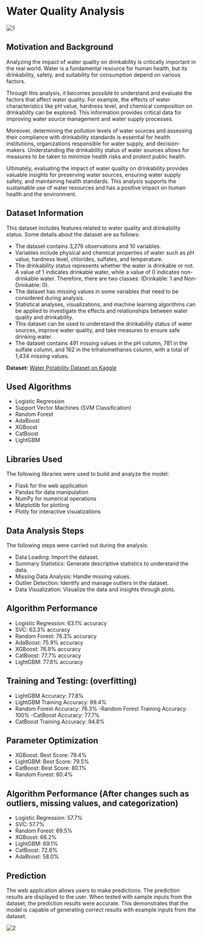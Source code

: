 # Water Quality Analysis

![1](https://github.com/AleynaBarutt/MI-POWER_FINALCASE/assets/63070084/6a449d4a-e3d7-43a3-9c66-9fa77d344afe)

## **Motivation and Background**
Analyzing the impact of water quality on drinkability is critically important in the real world. Water is a fundamental resource for human health, but its drinkability, safety, and suitability for consumption depend on various factors.

Through this analysis, it becomes possible to understand and evaluate the factors that affect water quality. For example, the effects of water characteristics like pH value, hardness level, and chemical composition on drinkability can be explored. This information provides critical data for improving water source management and water supply processes.

Moreover, determining the pollution levels of water sources and assessing their compliance with drinkability standards is essential for health institutions, organizations responsible for water supply, and decision-makers. Understanding the drinkability status of water sources allows for measures to be taken to minimize health risks and protect public health.

Ultimately, evaluating the impact of water quality on drinkability provides valuable insights for preserving water sources, ensuring water supply safety, and maintaining health standards. This analysis supports the sustainable use of water resources and has a positive impact on human health and the environment.

## **Dataset Information**
This dataset includes features related to water quality and drinkability status. Some details about the dataset are as follows:
- The dataset contains 3,276 observations and 10 variables.
- Variables include physical and chemical properties of water such as pH value, hardness level, chlorides, sulfates, and temperature.
- The drinkability status represents whether the water is drinkable or not. A value of 1 indicates drinkable water, while a value of 0 indicates non-drinkable water. Therefore, there are two classes: (Drinkable: 1 and Non-Drinkable: 0).
- The dataset has missing values in some variables that need to be considered during analysis.
- Statistical analyses, visualizations, and machine learning algorithms can be applied to investigate the effects and relationships between water quality and drinkability.
- This dataset can be used to understand the drinkability status of water sources, improve water quality, and take measures to ensure safe drinking water.
- The dataset contains 491 missing values in the pH column, 781 in the sulfate column, and 162 in the trihalomethanes column, with a total of 1,434 missing values.

**Dataset:** [Water Potability Dataset on Kaggle](https://www.kaggle.com/datasets/adityakadiwal/water-potability)


## **Used Algorithms** 
- Logistic Regression
- Support Vector Machines (SVM Classification)
- Random Forest
- AdaBoost
- XGBoost
- CatBoost
- LightGBM

## **Libraries Used**
The following libraries were used to build and analyze the model:
- Flask for the web application
- Pandas for data manipulation
- NumPy for numerical operations
- Matplotlib for plotting
- Plotly for interactive visualizations

## **Data Analysis Steps**
The following steps were carried out during the analysis:
- Data Loading: Import the dataset.
- Summary Statistics: Generate descriptive statistics to understand the data.
- Missing Data Analysis: Handle missing values.
- Outlier Detection: Identify and manage outliers in the dataset.
- Data Visualization: Visualize the data and insights through plots.

## **Algorithm Performance**

- Logistic Regression: 63.1% accuracy
- SVC: 63.3% accuracy
- Random Forest: 76.3% accuracy
- AdaBoost: 75.9% accuracy
- XGBoost: 76.9% accuracy
- CatBoost: 77.7% accuracy
- LightGBM: 77.8% accuracy

## **Training and Testing: (overfitting)**

- LightGBM Accuracy: 77.8%
- LightGBM Training Accuracy: 99.4%
- Random Forest Accuracy: 76.3%
-Random Forest Training Accuracy: 100%
-CatBoost Accuracy: 77.7%
- CatBoost Training Accuracy: 94.8%

## **Parameter Optimization**

- XGBoost: Best Score: 79.4%
- LightGBM: Best Score: 79.5%
- CatBoost: Best Score: 80.1%
- Random Forest: 80.4%

## **Algorithm Performance (After changes such as outliers, missing values, and categorization)**

- Logistic Regression: 57.7%
- SVC: 57.7%
- Random Forest: 69.5%
- XGBoost: 66.2%
- LightGBM: 69.1%
- CatBoost: 72.6%
- AdaBoost: 58.0%

## **Prediction**
The web application allows users to make predictions. The prediction results are displayed to the user. When tested with sample inputs from the dataset, the prediction results were accurate. This demonstrates that the model is capable of generating correct results with example inputs from the dataset.

![2](https://github.com/AleynaBarutt/MI-POWER_FINALCASE/assets/63070084/5dccbdf5-f978-4757-b3ba-123604f4316c)
